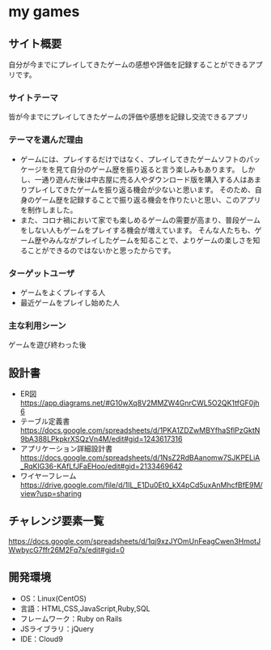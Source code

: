 # my games

## サイト概要
 自分が今までにプレイしてきたゲームの感想や評価を記録することができるアプリです。
<!-- - プレイしたゲーム一覧の確認、作品名・ジャンル名で記録したゲームタイトルを検索する事ができます。
- 記録することでコレクションし、満足感やモチベーションを得る事ができます。
- 他人のゲーム歴を知ったりコミュニケーションを取ることで、まだプレイしたことのないジャンルや次にプレイする作品を発見する機会を得る事ができます。 -->

### サイトテーマ
皆が今までにプレイしてきたゲームの評価や感想を記録し交流できるアプリ

### テーマを選んだ理由
- ゲームには、プレイするだけではなく、プレイしてきたゲームソフトのパッケージをを見て自分のゲーム歴を振り返ると言う楽しみもあります。
しかし、一通り遊んだ後は中古屋に売る人やダウンロード版を購入する人はあまりプレイしてきたゲームを振り返る機会が少ないと思います。
そのため、自身のゲーム歴を記録することで振り返る機会を作りたいと思い、このアプリを制作しました。
- また、コロナ禍において家でも楽しめるゲームの需要が高まり、普段ゲームをしない人もゲームをプレイする機会が増えています。
そんな人たちも、ゲーム歴やみんながプレイしたゲームを知ることで、よりゲームの楽しさを知ることができるのではないかと思ったからです。

### ターゲットユーザ
- ゲームをよくプレイする人
- 最近ゲームをプレイし始めた人

### 主な利用シーン
ゲームを遊び終わった後

## 設計書
- ER図
https://app.diagrams.net/#G10wXq8V2MMZW4GnrCWL5O2QK1tfGF0jh6
- テーブル定義書
https://docs.google.com/spreadsheets/d/1PKA1ZDZwMBYfhaSflPzGktN9bA388LPkpkrXSQzVn4M/edit#gid=1243617316
- アプリケーション詳細設計書
https://docs.google.com/spreadsheets/d/1NsZ2RdBAanomw7SJKPELiA_RqKIG36-KAfLfJFaEHoo/edit#gid=2133469642
- ワイヤーフレーム
https://drive.google.com/file/d/1IL_E1Du0Et0_kX4pCd5uxAnMhcfBfE9M/view?usp=sharing

## チャレンジ要素一覧
https://docs.google.com/spreadsheets/d/1qj9xzJYOmUnFeagCwen3HmotJWwbycG7ffr26M2Fq7s/edit#gid=0

## 開発環境
- OS：Linux(CentOS)
- 言語：HTML,CSS,JavaScript,Ruby,SQL
- フレームワーク：Ruby on Rails
- JSライブラリ：jQuery
- IDE：Cloud9
